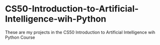# CS50-Introduction-to-Artificial-Intelligence-wih-Python
These are my projects in the CS50 Introduction to Artificial Intelligence wih Python Course
